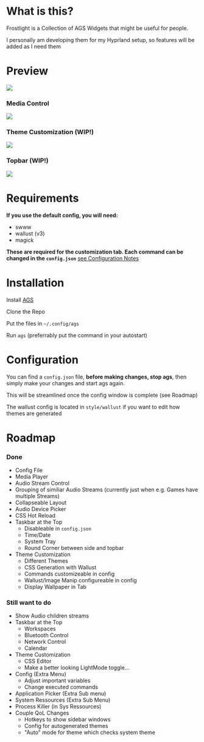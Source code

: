 # What is this?

Frostlight is a Collection of AGS Widgets that might be useful for people.

I personally am developing them for my Hyprland setup, so features will be added as I need them

# Preview

![](assets/20241005_160348_image.png)

### Media Control

![](assets/20241005_160527_image.png)

### Theme Customization (WIP!)

![](assets/20241005_160429_image.png)

### Topbar (WIP!)

![](assets/20241004_175859_image.png)

# Requirements

**If you use the default config, you will need:**

- swww
- wallust (v3)
- magick

**These are required for the customization tab. Each command can be changed in the `config.json`** [see Configuration Notes](https://github.com/Skiftstar/Frostlight?tab=readme-ov-file#configuration)

# Installation

Install [AGS](https://aylur.github.io/ags-docs/config/installation/)

Clone the Repo

Put the files in `~/.config/ags`

Run `ags` (preferrably put the command in your autostart)

# Configuration

You can find a `config.json` file, **before making changes, stop ags**, then simply make your changes and start ags again.

This will be streamlined once the config window is complete (see Roadmap)

The wallust config is located in `style/wallust` if you want to edit how themes are generated

# Roadmap

### Done

- Config File
- Media Player
- Audio Stream Control
- Grouping of similiar Audio Streams (currently just when e.g. Games have multiple Streams)
- Collapseable Layout
- Audio Device Picker
- CSS Hot Reload
- Taskbar at the Top
  - Disableable in `config.json`
  - Time/Date
  - System Tray
  - Round Corner between side and topbar
- Theme Customization
  - Different Themes
  - CSS Generation with Wallust
  - Commands customizeable in config
  - Wallust/Image Manip configureable in config
  - Display Wallpaper in Tab

### Still want to do

- Show Audio children streams
- Taskbar at the Top
  - Workspaces
  - Bluetooth Control
  - Network Control
  - Calendar
- Theme Customization
  - CSS Editor
  - Make a better looking LightMode toggle...
- Config (Extra Menu)
  - Adjust important variables
  - Change executed commands
- Application Picker (Extra Sub menu)
- System Ressources (Extra Sub Menu)
- Process Killer (in Sys Ressources)
- Couple QoL Changes
  - Hotkeys to show sidebar windows
  - Config for autogenerated themes
  - "Auto" mode for theme which checks system theme
